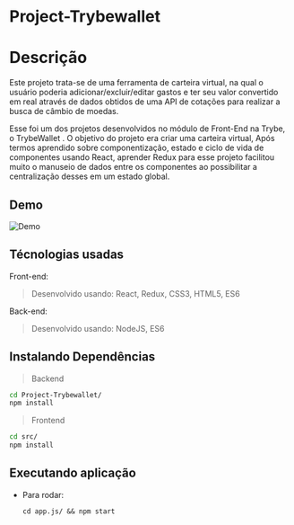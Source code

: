 # Project-Trybewallet

# Descrição
Este projeto trata-se de uma ferramenta de carteira virtual, na qual o usuário poderia adicionar/excluir/editar 
gastos e ter seu valor convertido em real através de dados obtidos de uma API de cotações para realizar a busca de câmbio de moedas.

Esse foi um dos projetos desenvolvidos no módulo de Front-End na Trybe, o TrybeWallet .
O objetivo do projeto era criar uma carteira virtual, 
Após termos aprendido sobre componentização, estado e ciclo de vida de componentes usando React, aprender Redux para esse projeto 
facilitou muito o manuseio de dados entre os componentes ao possibilitar a centralização desses em um estado global.

## Demo

![Demo](video-demo/trybewallet.gif)

## Técnologias usadas

Front-end:
> Desenvolvido usando: React, Redux, CSS3, HTML5, ES6

Back-end:
> Desenvolvido usando: NodeJS, ES6


## Instalando Dependências

> Backend
```bash
cd Project-Trybewallet/ 
npm install
``` 
> Frontend
```bash
cd src/
npm install
``` 
## Executando aplicação

* Para rodar:

  ```
  cd app.js/ && npm start
  ```

